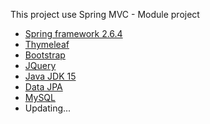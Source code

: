 This project use Spring MVC - Module project
- [Spring framework 2.6.4](https://spring.io/blog/2022/02/24/spring-boot-2-6-4-available-now)
- [Thymeleaf](https://www.thymeleaf.org/)
- [Bootstrap]()
- [JQuery](https://jquery.com/)
- [Java JDK 15](https://www.oracle.com/java/technologies/javase/jdk15-archive-downloads.html)
- [Data JPA](https://spring.io/projects/spring-data-jpa)
- [MySQL](https://www.mysql.com/)
- Updating...
